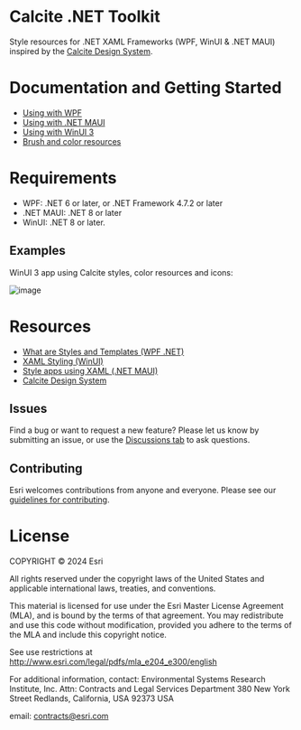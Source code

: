 # Calcite .NET Toolkit
Style resources for .NET XAML Frameworks (WPF, WinUI & .NET MAUI) inspired by the [Calcite Design System](https://github.com/Esri/calcite-design-system).

# Documentation and Getting Started
 - [Using with WPF](docs/wpf.md)
 - [Using with .NET MAUI](docs/maui.md)
 - [Using with WinUI 3](docs/winui.md)
 - [Brush and color resources](docs/brushes.md)

# Requirements
 - WPF: .NET 6 or later, or .NET Framework 4.7.2 or later
 - .NET MAUI: .NET 8 or later
 - WinUI: .NET 8 or later.

## Examples
WinUI 3 app using Calcite styles, color resources and icons:

![image](https://github.com/user-attachments/assets/63722dd5-4a72-4eef-bae4-e0f87ce968b2)

# Resources
- [What are Styles and Templates (WPF .NET)](https://learn.microsoft.com/en-us/dotnet/desktop/wpf/controls/styles-templates-overview)
- [XAML Styling (WinUI)](https://learn.microsoft.com/en-us/windows/apps/develop/platform/xaml/xaml-styles)
- [Style apps using XAML (.NET MAUI)](https://learn.microsoft.com/en-us/dotnet/maui/user-interface/styles/xaml?view=net-maui-9.0)
- [Calcite Design System](https://github.com/Esri/calcite-design-system)

## Issues

Find a bug or want to request a new feature?  Please let us know by submitting an issue, or use the [Discussions tab](https://github.com/Esri/calcite-dotnet-toolkit/discussions) to ask questions.

## Contributing

Esri welcomes contributions from anyone and everyone. Please see our [guidelines for contributing](https://github.com/esri/contributing).

# License

COPYRIGHT © 2024 Esri

All rights reserved under the copyright laws of the United States and applicable international laws, treaties, and conventions.

This material is licensed for use under the Esri Master License Agreement (MLA), and is bound by the terms of that agreement. You may redistribute and use this code without modification, provided you adhere to the terms of the MLA and include this copyright notice.

See use restrictions at http://www.esri.com/legal/pdfs/mla_e204_e300/english

For additional information, contact: Environmental Systems Research Institute, Inc. Attn: Contracts and Legal Services Department 380 New York Street Redlands, California, USA 92373 USA

email: contracts@esri.com
